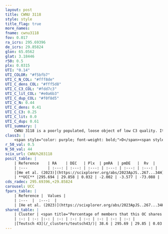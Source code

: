 ```yaml
---
layout: post
title: CWNU 3118
style: style
title_flag: true
more_names: 
fname: cwnu3118
fov: 0.017
ra_icrs: 295.69396
de_icrs: 29.85824
glon: 65.0562
glat: 3.18446
r50: 0.5
plx: 0.0315
UTI: "0.14"
UTI_COLOR: "#f5bfb7"
UTI_C_N_COL: "#fff8de"
UTI_C_dens_COL: "#fff5d8"
UTI_C_C3_COL: "#fdd7c3"
UTI_C_lit_COL: "#e0a6b3"
UTI_C_dup_COL: "#f0f8d5"
UTI_C_N: 0.44
UTI_C_dens: 0.41
UTI_C_C3: 0.25
UTI_C_lit: 0.0
UTI_C_dup: 0.61
UTI_summary: |
    CWNU 3118 is a poorly populated, loose object of low C3 quality. It was recently reported in the literature.<br><br>This is likely a unique object, which shares a moderate percentage of members with at least one previously reported entry.
class3: |
    <span style="color: purple; font-weight: bold;">D</span><span style="color: #FFC300; font-weight: bold;">B</span>
r_50_val: 0.5
N_50_val: 44
scix_url: CWNU%203118
posit_table: |
    | Reference    | RA    | DEC   | Plx  | pmRA  | pmDE   |  Rv  |
    | :---         | :---: | :---: | :---: | :---: | :---: | :---: |
    |[He et al. (2023)](https://scixplorer.org/abs/2023ApJS..267...34H) | 295.694 | 29.858 | 0.033 | -2.003 | -3.59 | -- |
    | **UCC** |295.694 | 29.858 | 0.032 | -2.002 | -3.577 | -73.088 | 
cds_radec: 295.69396,+29.85824
carousel: UCC
fpars_table: |
    | Reference |  Values |
    | :---  |  :---:  |
    | [He et al. (2023)](https://scixplorer.org/abs/2023ApJS..267...34H) | `A0=2.05, m-M=15.15, logA=8.8` |
shared_table: |
    | Cluster | <span title="Percentage of members that this OC shares with the ones listed">%</span>   | RA   | DEC   | Plx   | pmRA  | pmDE  | Rv | UTI |
    | :-: | :-: |:-: | :-: | :-: | :-: | :-: | :-: | :-: |
    |[Teutsch 43](/_clusters/teutsch43/)| 38.6 | 295.69 | 29.85 | 0.03 | -2.0 | -3.54 | -73.09 |0.25 |
---
```

